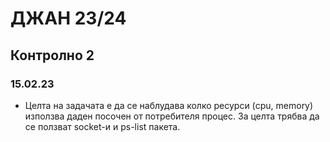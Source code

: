 # ДЖАН 23/24
## Контролно 2
### 15.02.23

* Целта на задачата е да се наблудава колко ресурси (cpu, memory) използва даден посочен от потребителя процес. За целта трябва да се ползват socket-и и ps-list пакета.